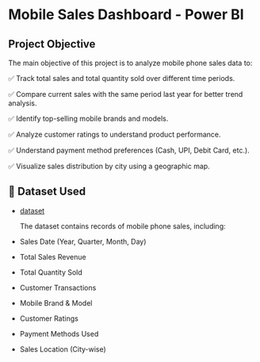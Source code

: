 # Mobile Sales Dashboard - Power BI
## Project Objective
The main objective of this project is to analyze mobile phone sales data to:

✅ Track total sales and total quantity sold over different time periods.

✅ Compare current sales with the same period last year for better trend analysis.

✅ Identify top-selling mobile brands and models.

✅ Analyze customer ratings to understand product performance.

✅ Understand payment method preferences (Cash, UPI, Debit Card, etc.).

✅ Visualize sales distribution by city using a geographic map.

## 📂 Dataset Used
- <a href="https://github.com/Dileep7589/-Mobile-Sales-Dashboard---Power-BI/blob/main/Mobile%20Sales%20Power%20BI%20Project.pbix">dataset</a>

  The dataset contains records of mobile phone sales, including:
- Sales Date (Year, Quarter, Month, Day)
- Total Sales Revenue
- Total Quantity Sold
- Customer Transactions
- Mobile Brand & Model
- Customer Ratings
- Payment Methods Used
- Sales Location (City-wise)
